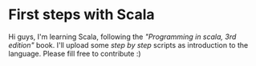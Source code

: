 # First steps with Scala

Hi guys, I'm learning Scala, following the *"Programming in scala, 3rd edition"* book. I'll upload some _step by step_ scripts as introduction to the language. Please fill free to contribute :)


